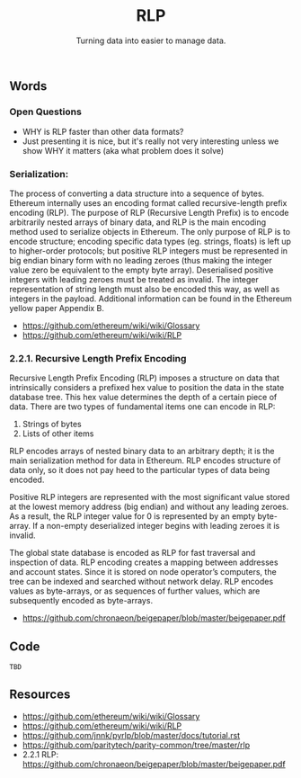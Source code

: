 <div align="center">
    <h1 align="center">
        RLP
    </h1>
    <p align="center">
        Turning data into easier to manage data.
    </p>
</div>
<br>

## Words

### Open Questions
- WHY is RLP faster than other data formats?
- Just presenting it is nice, but it's really not very interesting unless we show WHY it matters (aka what problem does it solve)

### Serialization:
The process of converting a data structure into a sequence of bytes. Ethereum internally uses an encoding format called recursive-length prefix encoding (RLP). The purpose of RLP (Recursive Length Prefix) is to encode arbitrarily nested arrays of binary data, and RLP is the main encoding method used to serialize objects in Ethereum. The only purpose of RLP is to encode structure; encoding specific data types (eg. strings, floats) is left up to higher-order protocols; but positive RLP integers must be represented in big endian binary form with no leading zeroes (thus making the integer value zero be equivalent to the empty byte array). Deserialised positive integers with leading zeroes must be treated as invalid. The integer representation of string length must also be encoded this way, as well as integers in the payload. Additional information can be found in the Ethereum yellow paper Appendix B.
- https://github.com/ethereum/wiki/wiki/Glossary
- https://github.com/ethereum/wiki/wiki/RLP

### 2.2.1. Recursive Length Prefix Encoding

Recursive Length Prefix Encoding (RLP) imposes a
structure on data that intrinsically considers a prefixed
hex value to position the data in the state database tree.
This hex value determines the depth of a certain piece
of data. There are two types of fundamental items one
can encode in RLP:
1. Strings of bytes
2. Lists of other items

RLP encodes arrays of nested binary data to an arbitrary depth; it is the main serialization method for
data in Ethereum. RLP encodes structure of data only,
so it does not pay heed to the particular types of data
being encoded.

Positive RLP integers are represented with the most
significant value stored at the lowest memory address
(big endian) and without any leading zeroes. As a result, the RLP integer value for 0 is represented by an
empty byte-array. If a non-empty deserialized integer
begins with leading zeroes it is invalid.

The global state database is encoded as RLP for fast
traversal and inspection of data. RLP encoding creates a mapping between addresses and account states.
Since it is stored on node operator’s computers, the
tree can be indexed and searched without network delay. RLP encodes values as byte-arrays, or as sequences
of further values, which are subsequently encoded as
byte-arrays.

- https://github.com/chronaeon/beigepaper/blob/master/beigepaper.pdf

## Code
```rust, ignore
TBD
```


## Resources
- https://github.com/ethereum/wiki/wiki/Glossary
- https://github.com/ethereum/wiki/wiki/RLP
- https://github.com/jnnk/pyrlp/blob/master/docs/tutorial.rst
- https://github.com/paritytech/parity-common/tree/master/rlp
- 2.2.1 RLP: https://github.com/chronaeon/beigepaper/blob/master/beigepaper.pdf
